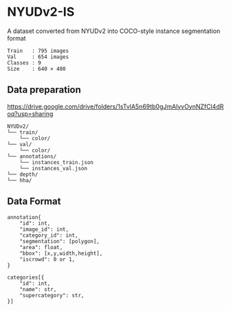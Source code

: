 # NYUDv2-IS
A dataset converted from NYUDv2 into COCO-style instance segmentation format

```
Train   : 795 images
Val     : 654 images
Classes : 9
Size    : 640 × 480
```

## Data preparation
https://drive.google.com/drive/folders/1sTvlA5n69tb0gJmAlyvOynNZfCl4dRoq?usp=sharing

```
NYUDv2/
└── train/
    └── color/
└── val/
    └── color/
└── annotations/
    └── instances_train.json
    └── instances_val.json
└── depth/
└── hha/
```

## Data Format
```
annotation{
    "id": int,
    "image_id": int,
    "category_id": int,
    "segmentation": [polygon],
    "area": float,
    "bbox": [x,y,width,height],
    "iscrowd": 0 or 1,
}

categories[{
    "id": int,
    "name": str,
    "supercategory": str,
}]
```
